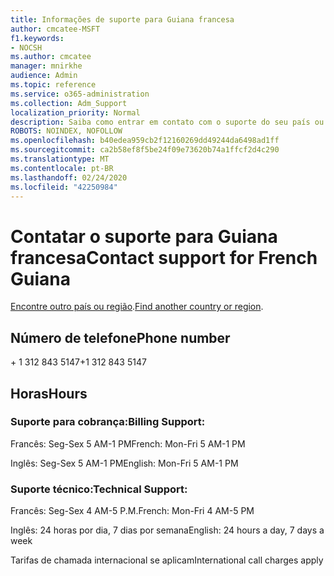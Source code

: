 ```yaml
---
title: Informações de suporte para Guiana francesa
author: cmcatee-MSFT
f1.keywords:
- NOCSH
ms.author: cmcatee
manager: mnirkhe
audience: Admin
ms.topic: reference
ms.service: o365-administration
ms.collection: Adm_Support
localization_priority: Normal
description: Saiba como entrar em contato com o suporte do seu país ou região.
ROBOTS: NOINDEX, NOFOLLOW
ms.openlocfilehash: b40edea959cb2f12160269dd49244da6498ad1ff
ms.sourcegitcommit: ca2b58ef8f5be24f09e73620b74a1ffcf2d4c290
ms.translationtype: MT
ms.contentlocale: pt-BR
ms.lasthandoff: 02/24/2020
ms.locfileid: "42250984"
---
```

# <a name="contact-support-for-french-guiana"></a><span data-ttu-id="66c40-103">Contatar o suporte para Guiana francesa</span><span class="sxs-lookup"><span data-stu-id="66c40-103">Contact support for French Guiana</span></span>

<span data-ttu-id="66c40-104">[Encontre outro país ou região](../contact-support-for-business-products.md).</span><span class="sxs-lookup"><span data-stu-id="66c40-104">[Find another country or region](../contact-support-for-business-products.md).</span></span>

## <a name="phone-number"></a><span data-ttu-id="66c40-105">Número de telefone</span><span class="sxs-lookup"><span data-stu-id="66c40-105">Phone number</span></span>
<span data-ttu-id="66c40-106">+ 1 312 843 5147</span><span class="sxs-lookup"><span data-stu-id="66c40-106">+1 312 843 5147</span></span>

## <a name="hours"></a><span data-ttu-id="66c40-107">Horas</span><span class="sxs-lookup"><span data-stu-id="66c40-107">Hours</span></span>
### <a name="billing-support"></a><span data-ttu-id="66c40-108">Suporte para cobrança:</span><span class="sxs-lookup"><span data-stu-id="66c40-108">Billing Support:</span></span>

<span data-ttu-id="66c40-109">Francês: Seg-Sex 5 AM-1 PM</span><span class="sxs-lookup"><span data-stu-id="66c40-109">French: Mon-Fri 5 AM-1 PM</span></span>

<span data-ttu-id="66c40-110">Inglês: Seg-Sex 5 AM-1 PM</span><span class="sxs-lookup"><span data-stu-id="66c40-110">English: Mon-Fri 5 AM-1 PM</span></span>

### <a name="technical-support"></a><span data-ttu-id="66c40-111">Suporte técnico:</span><span class="sxs-lookup"><span data-stu-id="66c40-111">Technical Support:</span></span>

<span data-ttu-id="66c40-112">Francês: Seg-Sex 4 AM-5 P.M.</span><span class="sxs-lookup"><span data-stu-id="66c40-112">French: Mon-Fri 4 AM-5 PM</span></span>

<span data-ttu-id="66c40-113">Inglês: 24 horas por dia, 7 dias por semana</span><span class="sxs-lookup"><span data-stu-id="66c40-113">English: 24 hours a day, 7 days a week</span></span>

<span data-ttu-id="66c40-114">Tarifas de chamada internacional se aplicam</span><span class="sxs-lookup"><span data-stu-id="66c40-114">International call charges apply</span></span>
